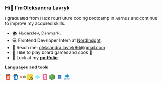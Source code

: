 ### Hi👋 I'm [Oleksandra Lavryk](https://www.linkedin.com/in/oleksandra-lavryk/)

I graduated from HackYourFuture coding bootcamp in Aarhus and continue to improve my acquired skills.

- 🏠 Haderslev, Denmark.
- 💻 Frontend Developer Intern at [NordInsight](https://www.nordinsight.com/).
- 📧 Reach me: [oleksandra.lavryk96@gmail.com](mailto:oleksandra.lavryk96@gmail.com)
- 🎲 I like to play board games and cook 🍪
- 🔹 Look at my **[portfolio](https://oleksandra-lavryk.github.io/oleksandra-lavryk-portfolio/)**

**Languages and tools**

<code><img height="20" src="https://raw.githubusercontent.com/github/explore/80688e429a7d4ef2fca1e82350fe8e3517d3494d/topics/html/html.png"></code>
<code><img height="20" src="https://raw.githubusercontent.com/github/explore/80688e429a7d4ef2fca1e82350fe8e3517d3494d/topics/css/css.png"></code>
<code><img height="20" src="https://raw.githubusercontent.com/github/explore/80688e429a7d4ef2fca1e82350fe8e3517d3494d/topics/git/git.png"></code>
<code><img height="20" src="https://raw.githubusercontent.com/github/explore/80688e429a7d4ef2fca1e82350fe8e3517d3494d/topics/javascript/javascript.png"></code>
<code><img height="20" src="https://raw.githubusercontent.com/github/explore/80688e429a7d4ef2fca1e82350fe8e3517d3494d/topics/react/react.png"></code>
<code><img height="20" src="https://raw.githubusercontent.com/github/explore/80688e429a7d4ef2fca1e82350fe8e3517d3494d/topics/storybook/storybook.png"></code>
<code><img height="20" src="https://raw.githubusercontent.com/github/explore/80688e429a7d4ef2fca1e82350fe8e3517d3494d/topics/nodejs/nodejs.png"></code>
<code><img height="20" src="https://raw.githubusercontent.com/github/explore/80688e429a7d4ef2fca1e82350fe8e3517d3494d/topics/sql/sql.png"></code>
<code><img height="20" src="https://raw.githubusercontent.com/github/explore/80688e429a7d4ef2fca1e82350fe8e3517d3494d/topics/docker/docker.png"></code>

<!---
oleksandra-lavryk/oleksandra-lavryk is a ✨ special ✨ repository because its `README.md` (this file) appears on your GitHub profile.
You can click the Preview link to take a look at your changes.
--->
